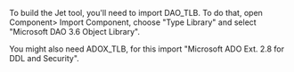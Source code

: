 To build the Jet tool, you'll need to import DAO\_TLB. To do that, open Component> Import Component, choose "Type Library" and select "Microsoft DAO 3.6 Object Library".

You might also need ADOX\_TLB, for this import "Microsoft ADO Ext. 2.8 for DDL and Security".
